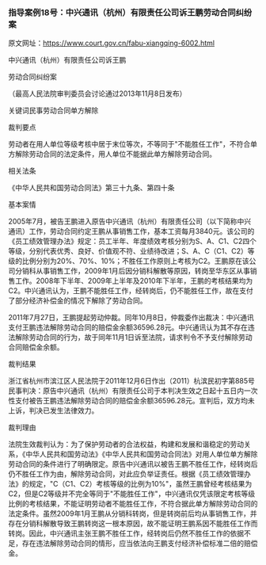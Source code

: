### 指导案例18号：中兴通讯（杭州）有限责任公司诉王鹏劳动合同纠纷案
原文网址：https://www.court.gov.cn/fabu-xiangqing-6002.html

中兴通讯（杭州）有限责任公司诉王鹏

劳动合同纠纷案

（最高人民法院审判委员会讨论通过2013年11月8日发布）

关键词民事劳动合同单方解除

裁判要点

劳动者在用人单位等级考核中居于末位等次，不等同于"不能胜任工作"，不符合单方解除劳动合同的法定条件，用人单位不能据此单方解除劳动合同。

相关法条

《中华人民共和国劳动合同法》第三十九条、第四十条

基本案情

2005年7月，被告王鹏进入原告中兴通讯（杭州）有限责任公司（以下简称中兴通讯）工作，劳动合同约定王鹏从事销售工作，基本工资每月3840元。该公司的《员工绩效管理办法》规定：员工半年、年度绩效考核分别为S、A、C1、C2四个等级，分别代表优秀、良好、价值观不符、业绩待改进；S、A、C（C1、C2）等级的比例分别为20%、70%、10%；不胜任工作原则上考核为C2。王鹏原在该公司分销科从事销售工作，2009年1月后因分销科解散等原因，转岗至华东区从事销售工作。2008年下半年、2009年上半年及2010年下半年，王鹏的考核结果均为C2。中兴通讯认为，王鹏不能胜任工作，经转岗后，仍不能胜任工作，故在支付了部分经济补偿金的情况下解除了劳动合同。

2011年7月27日，王鹏提起劳动仲裁。同年10月8日，仲裁委作出裁决：中兴通讯支付王鹏违法解除劳动合同的赔偿金余额36596.28元。中兴通讯认为其不存在违法解除劳动合同的行为，故于同年11月1日诉至法院，请求判令不予支付解除劳动合同赔偿金余额。

裁判结果

浙江省杭州市滨江区人民法院于2011年12月6日作出（2011）杭滨民初字第885号民事判决：原告中兴通讯（杭州）有限责任公司于本判决生效之日起十五日内一次性支付被告王鹏违法解除劳动合同的赔偿金余额36596.28元。宣判后，双方均未上诉，判决已发生法律效力。

裁判理由

法院生效裁判认为：为了保护劳动者的合法权益，构建和发展和谐稳定的劳动关系，《中华人民共和国劳动法》《中华人民共和国劳动合同法》对用人单位单方解除劳动合同的条件进行了明确限定。原告中兴通讯以被告王鹏不胜任工作，经转岗后仍不胜任工作为由，解除劳动合同，对此应负举证责任。根据《员工绩效管理办法》的规定，"C（C1、C2）考核等级的比例为10%"，虽然王鹏曾经考核结果为C2，但是C2等级并不完全等同于"不能胜任工作"，中兴通讯仅凭该限定考核等级比例的考核结果，不能证明劳动者不能胜任工作，不符合据此单方解除劳动合同的法定条件。虽然2009年1月王鹏从分销科转岗，但是转岗前后均从事销售工作，并存在分销科解散导致王鹏转岗这一根本原因，故不能证明王鹏系因不能胜任工作而转岗。因此，中兴通讯主张王鹏不胜任工作，经转岗后仍然不胜任工作的依据不足，存在违法解除劳动合同的情形，应当依法向王鹏支付经济补偿标准二倍的赔偿金。

